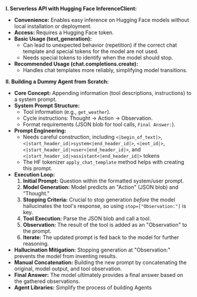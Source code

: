 **I. Serverless API with Hugging Face InferenceClient:**

*   **Convenience:**  Enables easy inference on Hugging Face models without local installation or deployment.
*   **Access:** Requires a Hugging Face token.
*   **Basic Usage (text\_generation):**
    *   Can lead to unexpected behavior (repetition) if the correct chat template and special tokens for the model are not used.
    *   Needs special tokens to identify when the model should stop.
*   **Recommended Usage (chat.completions.create):**
    *   Handles chat templates more reliably, simplifying model transitions.

**II. Building a Dummy Agent from Scratch:**

*   **Core Concept:** Appending information (tool descriptions, instructions) to a system prompt.
*   **System Prompt Structure:**
    *   Tool information (e.g., `get_weather`).
    *   Cycle instructions: Thought -> Action -> Observation.
    *   Format requirements (JSON blob for tool calls, `Final Answer:`).
*   **Prompt Engineering:**
    *   Needs careful construction, including `<|begin_of_text|>`, `<|start_header_id|>system<|end_header_id|>`, `<|eot_id|>`, `<|start_header_id|>user<|end_header_id|>`, and `<|start_header_id|>assistant<|end_header_id|>` tokens
    *   The HF tokenizer `apply_chat_template` method helps with creating this prompt.
*   **Execution Loop:**
    1.  **Initial Prompt:** Question within the formatted system/user prompt.
    2.  **Model Generation:**  Model predicts an "Action" (JSON blob) and "Thought."
    3.  **Stopping Criteria:**  Crucial to stop generation *before* the model hallucinates the tool's response, so using `stop=["Observation:"]` is key.
    4.  **Tool Execution:** Parse the JSON blob and call a tool.
    5.  **Observation:**  The result of the tool is added as an "Observation" to the prompt.
    6.  **Iterate:**  The updated prompt is fed back to the model for further reasoning.
*   **Hallucination Mitigation:**  Stopping generation at "Observation:" prevents the model from inventing results.
*   **Manual Concatenation:**  Building the new prompt by concatenating the original, model output, and tool observation.
*   **Final Answer:**  The model ultimately provides a final answer based on the gathered observations.
*   **Agent Libraries:** Simplify the process of building Agents

